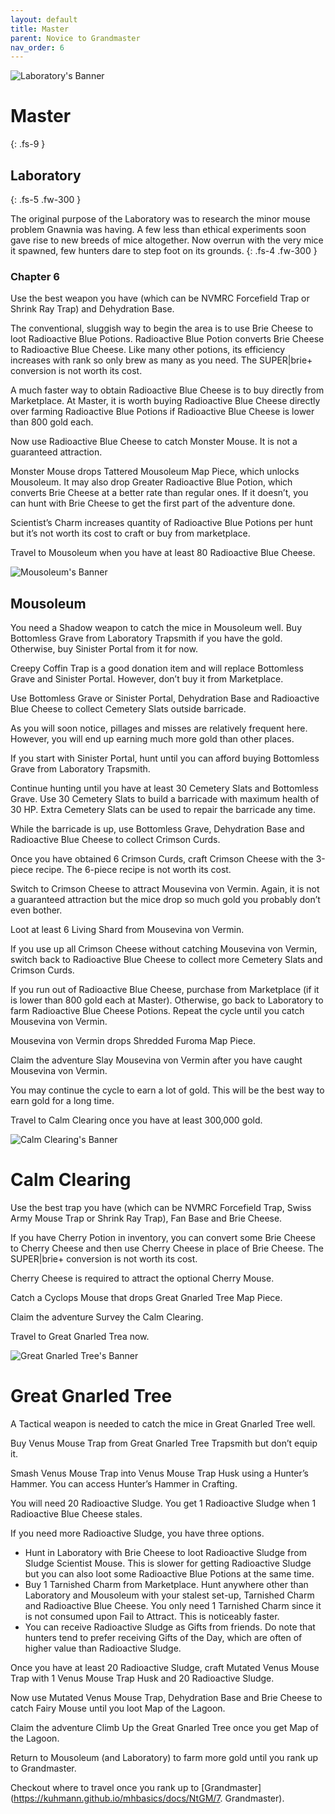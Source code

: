 ```yaml
---
layout: default
title: Master
parent: Novice to Grandmaster
nav_order: 6
---
```


 <img src="https://www.mousehuntgame.com/images/environments/bcc9ef0f15b292e08d04715f6b4dc750.jpg" alt="Laboratory's Banner"> 

# Master
{: .fs-9 }

## Laboratory
{: .fs-5 .fw-300 }

The original purpose of the Laboratory was to research the minor mouse problem Gnawnia was having. A few less than ethical experiments soon gave rise to new breeds of mice altogether. Now overrun with the very mice it spawned, few hunters dare to step foot on its grounds.
{: .fs-4 .fw-300 }

### Chapter 6

Use the best weapon you have (which can be NVMRC Forcefield Trap or Shrink Ray Trap) and Dehydration Base.

The conventional, sluggish way to begin the area is to use Brie Cheese to loot Radioactive Blue Potions. Radioactive Blue Potion converts Brie Cheese to Radioactive Blue Cheese. Like many other potions, its efficiency increases with rank so only brew as many as you need. The SUPER|brie+ conversion is not worth its cost.

A much faster way to obtain Radioactive Blue Cheese is to buy directly from Marketplace. At Master, it is worth buying Radioactive Blue Cheese directly over farming Radioactive Blue Potions if Radioactive Blue Cheese is lower than 800 gold each.

Now use Radioactive Blue Cheese to catch Monster Mouse. It is not a guaranteed attraction.

Monster Mouse drops Tattered Mousoleum Map Piece, which unlocks Mousoleum. It may also drop Greater Radioactive Blue Potion, which converts Brie Cheese at a better rate than regular ones. If it doesn’t, you can hunt with Brie Cheese to get the first part of the adventure done.

Scientist’s Charm increases quantity of Radioactive Blue Potions per hunt but it’s not worth its cost to craft or buy from marketplace.

Travel to Mousoleum when you have at least 80 Radioactive Blue Cheese. 

 <img src="https://www.mousehuntgame.com/images/environments/508a63db4778fd235f4721e2646126f8.jpg" alt="Mousoleum's Banner">

## Mousoleum

You need a Shadow weapon to catch the mice in Mousoleum well. Buy Bottomless Grave from Laboratory Trapsmith if you have the gold. Otherwise, buy Sinister Portal from it for now.

Creepy Coffin Trap is a good donation item and will replace Bottomless Grave and Sinister Portal. However, don’t buy it from Marketplace.

Use Bottomless Grave or Sinister Portal, Dehydration Base and Radioactive Blue Cheese to collect Cemetery Slats outside barricade.

As you will soon notice, pillages and misses are relatively frequent here. However, you will end up earning much more gold than other places.

If you start with Sinister Portal, hunt until you can afford buying Bottomless Grave from Laboratory Trapsmith.

Continue hunting until you have at least 30 Cemetery Slats and Bottomless Grave.
Use 30 Cemetery Slats to build a barricade with maximum health of 30 HP. Extra Cemetery Slats can be used to repair the barricade any time.

While the barricade is up, use Bottomless Grave, Dehydration Base and Radioactive Blue Cheese to collect Crimson Curds.

Once you have obtained 6 Crimson Curds, craft Crimson Cheese with the 3-piece recipe. The 6-piece recipe is not worth its cost.

Switch to Crimson Cheese to attract Mousevina von Vermin. Again, it is not a guaranteed attraction but the mice drop so much gold you probably don’t even bother.

Loot at least 6 Living Shard from Mousevina von Vermin.

If you use up all Crimson Cheese without catching Mousevina von Vermin, switch back to Radioactive Blue Cheese to collect more Cemetery Slats and Crimson Curds.

If you run out of Radioactive Blue Cheese, purchase from Marketplace (if it is lower than 800 gold each at Master). Otherwise, go back to Laboratory to farm Radioactive Blue Cheese Potions.
Repeat the cycle until you catch Mousevina von Vermin.

Mousevina von Vermin drops Shredded Furoma Map Piece.

Claim the adventure Slay Mousevina von Vermin after you have caught Mousevina von Vermin.

You may continue the cycle to earn a lot of gold. This will be the best way to earn gold for a long time.

Travel to Calm Clearing once you have at least 300,000 gold.

<img src="https://www.mousehuntgame.com/images/environments/e310e54e7de5501d7a82b5d20202b387.jpg" alt="Calm Clearing's Banner">

# Calm Clearing 

Use the best trap you have (which can be NVMRC Forcefield Trap, Swiss Army Mouse Trap or Shrink Ray Trap), Fan Base and Brie Cheese.

If you have Cherry Potion in inventory, you can convert some Brie Cheese to Cherry Cheese and then use Cherry Cheese in place of Brie Cheese. The SUPER|brie+ conversion is not worth its cost.

Cherry Cheese is required to attract the optional Cherry Mouse.

Catch a Cyclops Mouse that drops Great Gnarled Tree Map Piece.

Claim the adventure Survey the Calm Clearing.

Travel to Great Gnarled Trea now.

<img src="https://www.mousehuntgame.com/images/environments/e332e7ab3913409e331ce750ce45ba70.jpg" alt="Great Gnarled Tree's Banner">

# Great Gnarled Tree

A Tactical weapon is needed to catch the mice in Great Gnarled Tree well.

Buy Venus Mouse Trap from Great Gnarled Tree Trapsmith but don’t equip it.

Smash Venus Mouse Trap into Venus Mouse Trap Husk using a Hunter’s Hammer. You can access Hunter’s Hammer in Crafting.

You will need 20 Radioactive Sludge. You get 1 Radioactive Sludge when 1 Radioactive Blue Cheese stales.

If you need more Radioactive Sludge, you have three options.
<ul>
<li>Hunt in Laboratory with Brie Cheese to loot Radioactive Sludge from Sludge Scientist Mouse. This is slower for getting Radioactive Sludge but you can also loot some Radioactive Blue Potions at the same time.</li>
<li>Buy 1 Tarnished Charm from Marketplace. Hunt anywhere other than Laboratory and Mousoleum with your stalest set-up, Tarnished Charm and Radioactive Blue Cheese. You only need 1 Tarnished Charm since it is not consumed upon Fail to Attract. This is noticeably faster.</li>
<li>You can receive Radioactive Sludge as Gifts from friends. Do note that hunters tend to prefer receiving Gifts of the Day, which are often of higher value than Radioactive Sludge.</li>
</ul>
Once you have at least 20 Radioactive Sludge, craft Mutated Venus Mouse Trap with 1 Venus Mouse Trap Husk and 20 Radioactive Sludge.

Now use Mutated Venus Mouse Trap, Dehydration Base and Brie Cheese to catch Fairy Mouse until you loot Map of the Lagoon.

Claim the adventure Climb Up the Great Gnarled Tree once you get Map of the Lagoon.

Return to Mousoleum (and Laboratory) to farm more gold until you rank up to Grandmaster.

Checkout where to travel once you rank up to [Grandmaster](https://kuhmann.github.io/mhbasics/docs/NtGM/7. Grandmaster).